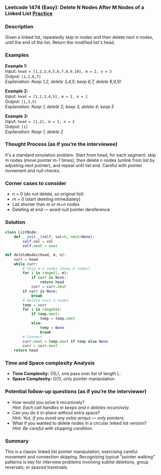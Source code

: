 ### Leetcode 1474 (Easy): Delete N Nodes After M Nodes of a Linked List [Practice](https://leetcode.com/problems/delete-n-nodes-after-m-nodes-of-a-linked-list)

### Description  
Given a linked list, repeatedly skip m nodes and then delete next n nodes, until the end of the list. Return the modified list's head.

### Examples  

**Example 1:**  
Input: `head = [1,2,3,4,5,6,7,8,9,10], m = 2, n = 3`  
Output: `[1,2,6,7]`  
*Explanation: Keep 1,2, delete 3,4,5; keep 6,7, delete 8,9,10*

**Example 2:**  
Input: `head = [1,2,3,4,5], m = 1, n = 1`  
Output: `[1,3,5]`  
*Explanation: Keep 1, delete 2; keep 3, delete 4; keep 5*

**Example 3:**  
Input: `head = [1,2], m = 1, n = 2`  
Output: `[1]`  
*Explanation: Keep 1, delete 2*

### Thought Process (as if you’re the interviewee)  
It's a standard simulation problem. Start from head, for each segment: skip m nodes (move pointer m-1 times), then delete n nodes (unlink from list by adjusting next pointer), and repeat until list end. Careful with pointer movement and null checks.

### Corner cases to consider  
- n = 0 (do not delete, so original list)
- m = 0 (start deleting immediately)
- List shorter than m or m+n nodes
- Deleting at end — avoid null pointer dereference

### Solution

```python
class ListNode:
    def __init__(self, val=0, next=None):
        self.val = val
        self.next = next

def deleteNodes(head, m, n):
    curr = head
    while curr:
        # Skip m-1 nodes (keep m nodes)
        for i in range(1, m):
            if curr is None:
                return head
            curr = curr.next
        if curr is None:
            break
        # Delete next n nodes
        temp = curr
        for i in range(n):
            if temp.next:
                temp = temp.next
            else:
                temp = None
                break
        # Connect
        curr.next = temp.next if temp else None
        curr = curr.next
    return head
```

### Time and Space complexity Analysis  
- **Time Complexity:** O(L), one pass over list of length L.
- **Space Complexity:** O(1), only pointer manipulation.

### Potential follow-up questions (as if you’re the interviewer)  
- How would you solve it recursively?  
  *Hint: Each call handles m keeps and n deletes recursively.*
- Can you do it in-place without extra space?  
  *Hint: Yes, if you avoid any extra arrays — only pointers.*
- What if you wanted to delete nodes in a circular linked list version?  
  *Hint: Be careful with stopping condition.*

### Summary
This is a classic linked list pointer manipulation, exercising careful movement and connection skipping. Recognizing typical "pointer walking" patterns is key for interview problems involving sublist deletions, group reversals, or spaced traversals.
